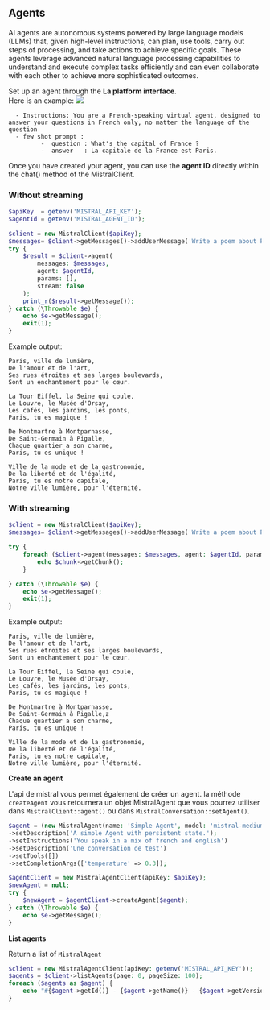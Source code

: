 ## Agents

AI agents are autonomous systems powered by large language models (LLMs) that, given high-level instructions, can plan, use tools, carry out steps of processing, and take actions to achieve specific goals. These agents leverage advanced natural language processing capabilities to understand and execute complex tasks efficiently and can even collaborate with each other to achieve more sophisticated outcomes.

Set up an agent through the **La platform interface**.  
Here is an example:
![](vids/agent_interface.png)

```text
  - Instructions: You are a French-speaking virtual agent, designed to answer your questions in French only, no matter the language of the question
  - few shot prompt :
         -  question : What's the capital of France ?
         -  answer   : La capitale de la France est Paris.
```

Once you have created your agent, you can use the **agent ID** directly within the chat() method of the MistralClient.

### Without streaming
```php
$apiKey  = getenv('MISTRAL_API_KEY');
$agentId = getenv('MISTRAL_AGENT_ID');

$client = new MistralClient($apiKey);
$messages= $client->getMessages()->addUserMessage('Write a poem about Paris');
try {
    $result = $client->agent(
        messages: $messages,
        agent: $agentId,
        params: [],
        stream: false
    );
    print_r($result->getMessage());
} catch (\Throwable $e) {
    echo $e->getMessage();
    exit(1);
}
```

Example output:
```text
Paris, ville de lumière,
De l'amour et de l'art,
Ses rues étroites et ses larges boulevards,
Sont un enchantement pour le cœur.

La Tour Eiffel, la Seine qui coule,
Le Louvre, le Musée d'Orsay,
Les cafés, les jardins, les ponts,
Paris, tu es magique !

De Montmartre à Montparnasse,
De Saint-Germain à Pigalle,
Chaque quartier a son charme,
Paris, tu es unique !

Ville de la mode et de la gastronomie,
De la liberté et de l'égalité,
Paris, tu es notre capitale,
Notre ville lumière, pour l'éternité.
```


### With streaming

```php
$client = new MistralClient($apiKey);
$messages= $client->getMessages()->addUserMessage('Write a poem about Paris');

try {
    foreach ($client->agent(messages: $messages, agent: $agentId, params: [], stream: true) as $chunk) {
        echo $chunk->getChunk();
    }

} catch (\Throwable $e) {
    echo $e->getMessage();
    exit(1);
}
```


Example output:
```text
Paris, ville de lumière,
De l'amour et de l'art,
Ses rues étroites et ses larges boulevards,
Sont un enchantement pour le cœur.

La Tour Eiffel, la Seine qui coule,
Le Louvre, le Musée d'Orsay,
Les cafés, les jardins, les ponts,
Paris, tu es magique !

De Montmartre à Montparnasse,
De Saint-Germain à Pigalle,z
Chaque quartier a son charme,
Paris, tu es unique !

Ville de la mode et de la gastronomie,
De la liberté et de l'égalité,
Paris, tu es notre capitale,
Notre ville lumière, pour l'éternité.
```

**Create an agent**

L'api de mistral vous permet également de créer un agent. la méthode `createAgent` vous retournera un objet MistralAgent que vous pourrez utiliser dans
`MistralClient::agent()` ou dans `MistralConversation::setAgent()`.


```php
$agent = (new MistralAgent(name: 'Simple Agent', model: 'mistral-medium-latest'))
->setDescription('A simple Agent with persistent state.');
->setInstructions('You speak in a mix of french and english')
->setDescription('Une conversation de test')
->setTools([])
->setCompletionArgs(['temperature' => 0.3]);

$agentClient = new MistralAgentClient(apiKey: $apiKey);
$newAgent = null;
try {
    $newAgent = $agentClient->createAgent($agent);
} catch (\Throwable $e) {
    echo $e->getMessage();
}
```

**List agents**

Return a list of `MistralAgent`
```php
$client = new MistralAgentClient(apiKey: getenv('MISTRAL_API_KEY'));
$agents = $client->listAgents(page: 0, pageSize: 100);
foreach ($agents as $agent) {
    echo "#{$agent->getId()} - {$agent->getName()} - {$agent->getVersion()}" . PHP_EOL;
}
```


